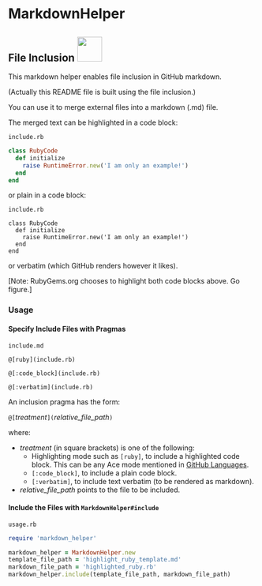 # MarkdownHelper

## File Inclusion  <img src="https://raw.githubusercontent.com/BurdetteLamar/MarkdownHelper/master/images/include.png" width="50">

This markdown helper enables file inclusion in GitHub markdown.

(Actually this README file is built using the file inclusion.)

You can use it to merge external files into a markdown (</code>.md</code>) file.

The merged text can be highlighted in a code block:

<code>include.rb</code>
```ruby
class RubyCode
  def initialize
    raise RuntimeError.new('I am only an example!')
  end
end
```

or plain in a code block:

<code>include.rb</code>
```
class RubyCode
  def initialize
    raise RuntimeError.new('I am only an example!')
  end
end
```

or verbatim (which GitHub renders however it likes).

[Note:  RubyGems.org chooses to highlight both code blocks above.  Go figure.]

### Usage

#### Specify Include Files with Pragmas

<code>include.md</code>
```verbatim
@[ruby](include.rb)

@[:code_block](include.rb)

@[:verbatim](include.rb)
```

An inclusion pragma has the form:

<code>@[</code>*treatment*<code>](</code>*relative_file_path*<code>)</code>

where:

* *treatment* (in square brackets) is one of the following:
  * Highlighting mode such as <code>[ruby]</code>, to include a highlighted code block.  This can be any Ace mode mentioned in [GitHub Languages](https://github.com/github/linguist/blob/master/lib/linguist/languages.yml).
  * <code>[:code_block]</code>, to include a plain code block.
  * <code>[:verbatim]</code>, to include text verbatim (to be rendered as markdown).
* *relative_file_path* points to the file to be included.


#### Include the Files with <code>MarkdownHelper#include</code>

<code>usage.rb</code>
```ruby
require 'markdown_helper'

markdown_helper = MarkdownHelper.new
template_file_path = 'highlight_ruby_template.md'
markdown_file_path = 'highlighted_ruby.rb'
markdown_helper.include(template_file_path, markdown_file_path)
```
